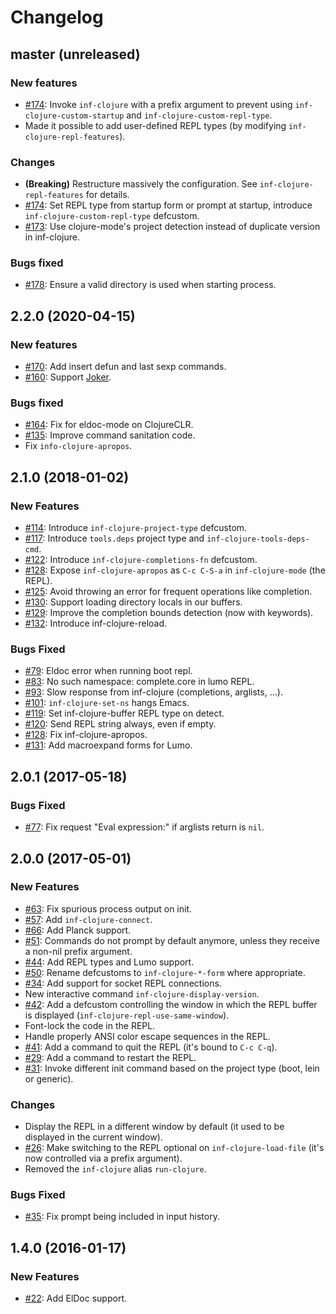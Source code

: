 # Changelog

## master (unreleased)

### New features

* [#174](https://github.com/clojure-emacs/inf-clojure/pull/174): Invoke `inf-clojure` with a prefix argument to prevent using `inf-clojure-custom-startup` and `inf-clojure-custom-repl-type`.
* Made it possible to add user-defined REPL types (by modifying `inf-clojure-repl-features`).

### Changes

* **(Breaking)** Restructure massively the configuration. See `inf-clojure-repl-features` for details.
* [#174](https://github.com/clojure-emacs/inf-clojure/pull/174): Set REPL type from startup form or prompt at startup, introduce `inf-clojure-custom-repl-type` defcustom.
* [#173](https://github.com/clojure-emacs/inf-clojure/issues/173): Use clojure-mode's project detection instead of duplicate version in inf-clojure.

### Bugs fixed

* [#178](https://github.com/clojure-emacs/inf-clojure/issues/178): Ensure a valid directory is used when starting process.

## 2.2.0 (2020-04-15)

### New features

* [#170](https://github.com/clojure-emacs/inf-clojure/pull/170): Add insert defun and last sexp commands.
* [#160](https://github.com/clojure-emacs/inf-clojure/pull/160): Support [Joker](https://joker-lang.org/).

### Bugs fixed

* [#164](https://github.com/clojure-emacs/inf-clojure/pull/164): Fix for eldoc-mode on ClojureCLR.
* [#135](https://github.com/clojure-emacs/inf-clojure/pull/135): Improve command sanitation code.
* Fix `info-clojure-apropos`.

## 2.1.0 (2018-01-02)

### New Features

* [#114](https://github.com/clojure-emacs/inf-clojure/pull/114): Introduce `inf-clojure-project-type` defcustom.
* [#117](https://github.com/clojure-emacs/inf-clojure/pull/117): Introduce `tools.deps` project type and `inf-clojure-tools-deps-cmd`.
* [#122](https://github.com/clojure-emacs/inf-clojure/pull/122): Introduce `inf-clojure-completions-fn` defcustom.
* [#128](https://github.com/clojure-emacs/inf-clojure/pull/128): Expose `inf-clojure-apropos` as `C-c C-S-a` in `inf-clojure-mode` (the REPL).
* [#125](https://github.com/clojure-emacs/inf-clojure/pull/125): Avoid throwing an error for frequent operations like completion.
* [#130](https://github.com/clojure-emacs/inf-clojure/pull/130): Support loading directory locals in our buffers.
* [#129](https://github.com/clojure-emacs/inf-clojure/pull/129): Improve the completion bounds detection (now with keywords).
* [#132](https://github.com/clojure-emacs/inf-clojure/pull/132): Introduce inf-clojure-reload.

### Bugs Fixed

* [#79](https://github.com/clojure-emacs/inf-clojure/pull/82): Eldoc error when running boot repl.
* [#83](https://github.com/clojure-emacs/inf-clojure/pull/85): No such namespace: complete.core in lumo REPL.
* [#93](https://github.com/clojure-emacs/inf-clojure/pull/93): Slow response from inf-clojure (completions, arglists, ...).
* [#101](https://github.com/clojure-emacs/inf-clojure/pull/101): `inf-clojure-set-ns` hangs Emacs.
* [#119](https://github.com/clojure-emacs/inf-clojure/pull/119): Set inf-clojure-buffer REPL type on detect.
* [#120](https://github.com/clojure-emacs/inf-clojure/pull/120): Send REPL string always, even if empty.
* [#128](https://github.com/clojure-emacs/inf-clojure/pull/128): Fix inf-clojure-apropos.
* [#131](https://github.com/clojure-emacs/inf-clojure/pull/131): Add macroexpand forms for Lumo.

## 2.0.1 (2017-05-18)

### Bugs Fixed

* [#77](https://github.com/clojure-emacs/inf-clojure/pull/77): Fix request "Eval expression:" if arglists return is `nil`.

## 2.0.0 (2017-05-01)

### New Features

* [#63](https://github.com/clojure-emacs/inf-clojure/pull/69): Fix spurious process output on init.
* [#57](https://github.com/clojure-emacs/inf-clojure/pull/68): Add `inf-clojure-connect`.
* [#66](https://github.com/clojure-emacs/inf-clojure/pull/56): Add Planck support.
* [#51](https://github.com/clojure-emacs/inf-clojure/pull/51): Commands do not prompt by default anymore, unless they receive a non-nil prefix argument.
* [#44](https://github.com/clojure-emacs/inf-clojure/pull/44): Add REPL types and Lumo support.
* [#50](https://github.com/clojure-emacs/inf-clojure/pull/50): Rename defcustoms to `inf-clojure-*-form` where appropriate.
* [#34](https://github.com/clojure-emacs/inf-clojure/pull/34): Add support for socket REPL connections.
* New interactive command `inf-clojure-display-version`.
* [#42](https://github.com/clojure-emacs/inf-clojure/issues/42): Add a defcustom controlling the window in which the REPL buffer is displayed (`inf-clojure-repl-use-same-window`).
* Font-lock the code in the REPL.
* Handle properly ANSI color escape sequences in the REPL.
* [#41](https://github.com/clojure-emacs/inf-clojure/issues/41): Add a command to quit the REPL (it's bound to `C-c C-q`).
* [#29](https://github.com/clojure-emacs/inf-clojure/issues/29): Add a command to restart the REPL.
* [#31](https://github.com/clojure-emacs/inf-clojure/issues/31): Invoke different init command based on the project type (boot, lein or generic).

### Changes

* Display the REPL in a different window by default (it used to be displayed in the current window).
* [#26](https://github.com/clojure-emacs/inf-clojure/issues/26): Make switching to the REPL optional on `inf-clojure-load-file` (it's now controlled via a prefix argument).
* Removed the `inf-clojure` alias `run-clojure`.

### Bugs Fixed

* [#35](https://github.com/clojure-emacs/inf-clojure/issues/35): Fix prompt being included in input history.

## 1.4.0 (2016-01-17)

### New Features

* [#22](https://github.com/clojure-emacs/inf-clojure/pull/22): Add ElDoc support.
